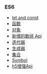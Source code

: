 ### ES6
+ [let and const]()
+ [函数]()
+ [对象]()
+ [新增的数组 Api]()
+ [迭代器]()
+ [生成器]()
+ [集合]()
+ [Symbol]()
+ [h5增强Api]()
